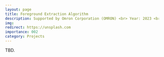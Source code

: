 ```yaml
---
layout: page
title: Foreground Extraction Algorithm
description: Supported by Omron Corporation (OMRON) <br> Year: 2023 <br> Grant: 125K(RMB) <br> Role: PI
img:
redirect: https://unsplash.com
importance: 002
category: Projects
---
```


TBD.

